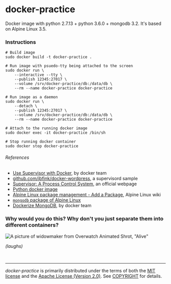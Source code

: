 docker-practice
========
Docker image with python 2.7.13 + python 3.6.0 + mongodb 3.2. It's based on
Alpine Linux 3.5.

### Instructions
```shell
# Build image
sudo docker build -t docker-practice .

# Run image with psuedo-tty being attached to the screen
sudo docker run \
    --interactive --tty \
    --publish 12345:27017 \
    --volume /srv/docker-practice/db:/data/db \
    --rm --name docker-practice docker-practice

# Run image as a daemon
sudo docker run \
    --detach \
    --publish 12345:27017 \
    --volume /srv/docker-practice/db:/data/db \
    --rm --name docker-practice docker-practice

# Attach to the running docker image
sudo docker exec -it docker-practice /bin/sh

# Stop running docker container
sudo docker stop docker-practice
```

###### References
- [Use Supervisor with Docker](https://docs.docker.com/engine/admin/using_supervisord/), by docker team
- [github.com/jbfink/docker-wordpress](https://github.com/jbfink/docker-wordpress), a supervisord sample
- [Supervisor: A Process Control System](http://supervisord.org/), an official webpage
- [Python docker image](https://hub.docker.com/_/python/)
- [Alpine Linux package management - Add a Package](https://wiki.alpinelinux.org/wiki/Alpine_Linux_package_management#Add_a_Package), Alpine Linux wiki
- [`mongodb` package of Alpine Linux](https://pkgs.alpinelinux.org/package/edge/testing/x86_64/mongodb)
- [Dockerize MongoDB](https://docs.docker.com/engine/examples/mongodb/), by docker team

### Why would you do this? Why don't you just separate them into different containers?
![A picture of widowmaker from Overwatch Animated Shrot, "Alive"](http://images.akamai.steamusercontent.com/ugc/268348980135500926/EDF216DBB95088C86BD10D01B666E9BD7429D6B0/)

*(laughs)*

<br>

--------
*docker-practice* is primarily distributed under the terms of both the [MIT license]
and the [Apache License (Version 2.0)]. See [COPYRIGHT] for details.

[MIT license]: LICENSE-MIT
[Apache License (Version 2.0)]: LICENSE-APACHE
[COPYRIGHT]: COPYRIGHT
